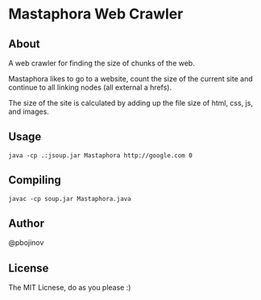 # Mastaphora Web Crawler

## About

A web crawler for finding the size of chunks of the web.

Mastaphora likes to go to a website, count the size of the current site and continue to all linking nodes (all external a hrefs).

The size of the site is calculated by adding up the file size of html, css, js, and images.

## Usage

    java -cp .:jsoup.jar Mastaphora http://google.com 0

## Compiling

    javac -cp soup.jar Mastaphora.java


## Author

@pbojinov

## License

The MIT Licnese, do as you please :) 
